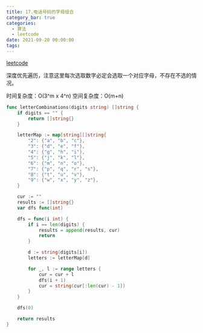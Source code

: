 ```yaml
---
title: 17.电话号码的字母组合
category_bar: true
categories:
  - 算法
  - leetcode
date: 2021-09-20 00:00:00
tags:
---
```


[leetcode](https://leetcode-cn.com/problems/letter-combinations-of-a-phone-number/)

深度优先遍历，注意这里每次选取数字必定会选取一个对应字母，不存在不选的情况。

时间复杂度：O(3^m x 4^n)
空间复杂度：O(m+n)
<!-- more -->
```Go
func letterCombinations(digits string) []string {
    if digits == "" {
        return []string{}
    }

    letterMap := map[string][]string{
        "2": {"a", "b", "c"},
        "3": {"d", "e", "f"},
        "4": {"g", "h", "i"},
        "5": {"j", "k", "l"},
        "6": {"m", "n", "o"},
        "7": {"p", "q", "r", "s"},
        "8": {"t", "u", "v"},
        "9": {"w", "x", "y", "z"},
    }

    cur := ""
    results := []string{}
    var dfs func(int)

    dfs = func(i int) {
        if i == len(digits) {
            results = append(results, cur)
            return
        }

        d := string(digits[i])
        letters := letterMap[d]

        for _, l := range letters {
            cur = cur + l
            dfs(i + 1)
            cur = string(cur[:len(cur) - 1])
        }
    }

    dfs(0)

    return results
}
```
